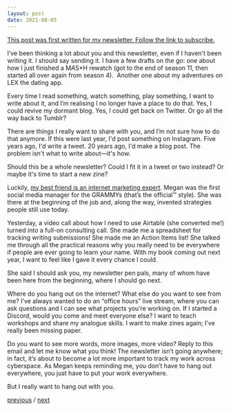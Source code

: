 ```yaml
---
layout: post
date: 2021-08-05
---
```


[This post was first written for my newsletter. Follow the link to subscribe.](https://tinyletter.com/jessdriscoll)

I’ve been thinking a lot about you and this newsletter, even if I haven't been writing it. I should say sending it. I have a few drafts on the go: one about how I just finished a M*A*S*H rewatch (got to the end of season 11, then started all over again from season 4).  Another one about my adventures on LEX the dating app. 

Every time I read something, watch something, play something, I want to write about it, and I’m realising I no longer have a place to do that. Yes, I could revive my dormant blog. Yes, I could get back on Twitter. Or go all the way back to Tumblr?

There are things I really want to share with you, and I’m not sure how to do that anymore. If this were last year, I'd post something on Instagram. Five years ago, I'd write a tweet. 20 years ago, I'd make a blog post. The problem isn't what to write about—it's how. 

Should this be a whole newsletter? Could I fit it in a tweet or two instead? Or maybe it's time to start a new zine?

Luckily, [my best friend is an internet marketing expert](https://beacons.page/meganwesterby). Megan was the first social media manager for the GRAMMYs (that’s the official™️ style). She was there at the beginning of the job and, along the way, invented strategies people still use today. 

Yesterday, a video call about how I need to use Airtable (she converted me!) turned into a full-on consulting call. She made me a spreadsheet for tracking writing submissions! She made me an Action Items list! She talked me through all the practical reasons why you really need to be everywhere if people are ever going to learn your name. With my book coming out next year, I want to feel like I gave it every chance I could. 

She said I should ask you, my newsletter pen pals, many of whom have been here from the beginning, where I should go next.

Where do you hang out on the internet? What else do you want to see from me? I’ve always wanted to do an “office hours” live stream, where you can ask questions and I can see what projects you’re working on. If I started a Discord, would you come and meet everyone else? I want to teach workshops and share my analogue skills. I want to make zines again; I’ve really been missing paper. 

Do you want to see more words, more images, more video? Reply to this email and let me know what you think! The newsletter isn’t going anywhere; in fact, it’s about to become a lot more important to track my work across cyberspace. As Megan keeps reminding me, you don’t have to hang out everywhere, you just have to put your work everywhere. 

But I really want to hang out with you.

<a href="{{page.previous.url}}">previous</a> / <a href="{{page.next.url}}">next</a>
